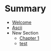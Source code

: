 # Summary

* [Welcome](README.md)
* [Ascii](ascii.adoc)
* New Section
   * [Chapter 1](chapter1.md)
   * [test](test.adoc)
